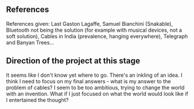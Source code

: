 ## References

References given: Last Gaston Lagaffe, Samuel Bianchini (Snakable), Bluetooth not being the solution (for example with musical devices, not a soft solution), Cables in India (prevalence, hanging everywhere), Telegraph and Banyan Trees...

## Direction of the project at this stage

It seems like I don't know yet where to go. There's an inkling of an idea. I think I need to focus on my final answers - what is my answer to the problem of cables? I seem to be too ambitious, trying to change the world with an invention. What if I just focused on what the world would look like if I entertained the thought?